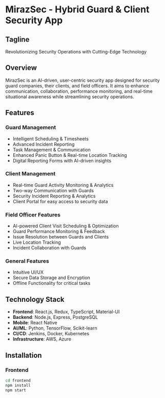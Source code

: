 # MirazSec - Hybrid Guard & Client Security App

## Tagline
Revolutionizing Security Operations with Cutting-Edge Technology

## Overview
MirazSec is an AI-driven, user-centric security app designed for security guard companies, their clients, and field officers. It aims to enhance communication, collaboration, performance monitoring, and real-time situational awareness while streamlining security operations.

## Features
### Guard Management
- Intelligent Scheduling & Timesheets
- Advanced Incident Reporting
- Task Management & Communication
- Enhanced Panic Button & Real-time Location Tracking
- Digital Reporting Forms with AI-driven insights

### Client Management
- Real-time Guard Activity Monitoring & Analytics
- Two-way Communication with Guards
- Security Incident Reporting & Analytics
- Client Portal for easy access to security data

### Field Officer Features
- AI-powered Client Visit Scheduling & Optimization
- Guard Performance Monitoring & Feedback
- Issue Resolution between Guards and Clients
- Live Location Tracking
- Incident Collaboration with Guards

### General Features
- Intuitive UI/UX
- Secure Data Storage and Encryption
- Offline Functionality for critical tasks

## Technology Stack
- **Frontend**: React.js, Redux, TypeScript, Material-UI
- **Backend**: Node.js, Express, PostgreSQL
- **Mobile**: React Native
- **AI/ML**: Python, TensorFlow, Scikit-learn
- **CI/CD**: Jenkins, Docker, Kubernetes
- **Infrastructure**: AWS, Azure

## Installation
### Frontend
```bash
cd frontend
npm install
npm start

